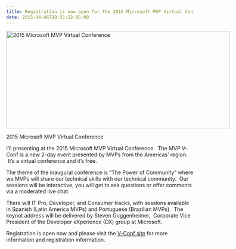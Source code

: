 ```yaml
---
title: Registration is now open for the 2015 Microsoft MVP Virtual Conference.
date: 2015-04-06T20:55:22-05:00
---
```

<div style="width: 610px" class="wp-caption alignnone">
  <a href="http://mvp.microsoft.com/en-us/virtualconference.aspx"><img loading="lazy" class="" src="https://i1.wp.com/www.rajapet.net/Other/2015-Blog/i-GfCkZ2P/0/M/image005-M.jpg?resize=600%2C262" alt="2015 Microsoft MVP Virtual Conference" width="600" height="262"  /></a>
  
  <p class="wp-caption-text">
    2015 Microsoft MVP Virtual Conference
  </p>
</div>

I&#8217;ll presenting at the 2015 Microsoft MVP Virtual Conference.  The MVP V-Conf is a new 2-day event presented by MVPs from the Americas&#8217; region.  It&#8217;s a virtual conference and it&#8217;s free.

The theme of the inaugural conference is &#8220;The Power of Community&#8221; where we MVPs will share our technical skills with our technical community.  Our sessions will be interactive, you will get to ask questions or offer comments via a moderated live chat.

There will IT Pro, Developer, and Consumer tracks, with sessions available in Spanish (Latin America MVPs) and Portuguese (Brazilian MVPs).  The keynot address will be delivered by Steven Guggenheimer,  Corporate Vice President of the Developer eXperience (DX) group at Microsoft.

Registration is open now and please visit the [V-Conf site](http://mvp.microsoft.com/en-us/virtualconference.aspx) for more information and registration information.
